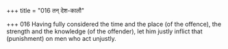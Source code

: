 +++
title = "016 तन् देश-कालौ"

+++
016	Having fully considered the time and the place (of the offence), the strength and the knowledge (of the offender), let him justly inflict that (punishment) on men who act unjustly.